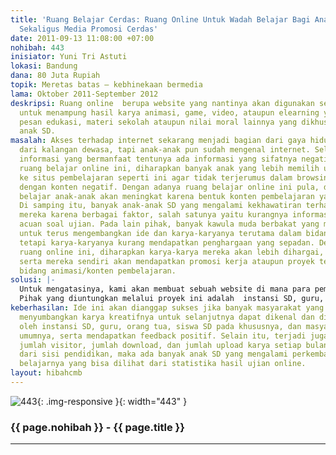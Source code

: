 ```yaml
---
title: 'Ruang Belajar Cerdas: Ruang Online Untuk Wadah Belajar Bagi Anak SD, Berkreasi
  Sekaligus Media Promosi Cerdas'
date: 2011-09-13 11:08:00 +07:00
nohibah: 443
inisiator: Yuni Tri Astuti
lokasi: Bandung
dana: 80 Juta Rupiah
topik: Meretas batas – kebhinekaan bermedia
lama: Oktober 2011-September 2012
deskripsi: Ruang online  berupa website yang nantinya akan digunakan sebagai wadah
  untuk menampung hasil karya animasi, game, video, ataupun elearning yang mengandung
  pesan edukasi, materi sekolah ataupun nilai moral lainnya yang dikhususkan bagi
  anak SD.
masalah: Akses terhadap internet sekarang menjadi bagian dari gaya hidup. Tak hanya
  dari kalangan dewasa, tapi anak-anak pun sudah mengenal internet. Selain sumber
  informasi yang bermanfaat tentunya ada informasi yang sifatnya negatif. Dengan adanya
  ruang belajar online ini, diharapkan banyak anak yang lebih memilih untuk berkunjung
  ke situs pembelajaran seperti ini agar tidak terjerumus dalam browsing internet
  dengan konten negatif. Dengan adanya ruang belajar online ini pula, diharapkan motivasi
  belajar anak-anak akan meningkat karena bentuk konten pembelajaran yang menarik.
  Di samping itu, banyak anak-anak SD yang mengalami kekhawatiran terhadap hasil UAN
  mereka karena berbagai faktor, salah satunya yaitu kurangnya informasi mengenai
  acuan soal ujian. Pada lain pihak, banyak kawula muda berbakat yang mempunyai potensi
  untuk terus mengembangkan ide dan karya-karyanya terutama dalam bidang animasi,
  tetapi karya-karyanya kurang mendapatkan penghargaan yang sepadan. Dengan adanya
  ruang online ini, diharapkan karya-karya mereka akan lebih dihargai, bermanfaat,
  serta mereka sendiri akan mendapatkan promosi kerja ataupun proyek terkait dengan
  bidang animasi/konten pembelajaran.
solusi: |-
  Untuk mengatasinya, kami akan membuat sebuah website di mana para pembuat animasi/konten pembelajaran akan meng-upload karya-karyanya untuk selanjutnya dapat diunduh(didownload) secara gratis sebagai media utama maupun pendukung belajar bagi anak SD. Setiap bulannya akan diadakan reward yang akan diberikan kepada penyumbang karya pembelajaran berdasarkan jumlah rating dan download terbanyak. Keuntungan lain yang akan didapat, yaitu mereka akan mendapatkan tawaran kerja maupun proyek. Dengan demikian, diharapkan banyak masyarakat yang akan tertarik untuk ikut menyumbangkan ide dan karyanya untuk kepentingan pendidikan. Adapun mengenai konten-konten yang ada, akan disediakan oleh pemerintah sehingga telah disesuaikan dengan kurikulum belajar. Pemerintah diberikah hak akses untuk memantau perkembangan belajar masing-masing anak.
  Pihak yang diuntungkan melalui proyek ini adalah  instansi SD, guru, orang tua, dan anak-anak SD,  pembuat konten animasi/pembelajaran,  perusahaan pencari resource untuk membuat pembuatan proyek kreatif, dan  Departemen Pendidikan sebagai pihak yang akan memantau perkembangan belajar anak-anak SD
keberhasilan: Ide ini akan dianggap sukses jika banyak masyarakat yang tertarik untuk
  menyumbangkan karya kreatifnya untuk selanjutnya dapat dikenal dan dimanfaatkan
  oleh instansi SD, guru, orang tua, siswa SD pada khususnya, dan masyarakat pada
  umumnya, serta mendapatkan feedback positif. Selain itu, terjadi juga peningkatan
  jumlah visitor, jumlah download, dan jumlah upload karya setiap bulannya. Sedangkan
  dari sisi pendidikan, maka ada banyak anak SD yang mengalami perkembangan pada kemampuan
  belajarnya yang bisa dilihat dari statistika hasil ujian online.
layout: hibahcmb
---
```


![443](/static/img/hibahcmb/443.png){: .img-responsive }{: width="443" }

### {{ page.nohibah }} - {{ page.title }}

---
